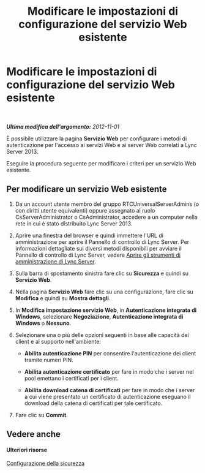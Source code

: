 ﻿---
title: Modificare le impostazioni di configurazione del servizio Web esistente
TOCTitle: Modificare le impostazioni di configurazione del servizio Web esistente
ms:assetid: bd9c7aa5-d31c-4fab-b31d-8baae26b1296
ms:mtpsurl: https://technet.microsoft.com/it-it/library/Gg182580(v=OCS.15)
ms:contentKeyID: 49301831
ms.date: 08/24/2015
mtps_version: v=OCS.15
ms.translationtype: HT
---

# Modificare le impostazioni di configurazione del servizio Web esistente

 

_**Ultima modifica dell'argomento:** 2012-11-01_

È possibile utilizzare la pagina **Servizio Web** per configurare i metodi di autenticazione per l'accesso ai servizi Web e ai server Web correlati a Lync Server 2013.

Eseguire la procedura seguente per modificare i criteri per un servizio Web esistente.

## Per modificare un servizio Web esistente

1.  Da un account utente membro del gruppo RTCUniversalServerAdmins (o con diritti utente equivalenti) oppure assegnato al ruolo CsServerAdministrator o CsAdministrator, accedere a un computer nella rete in cui è stato distribuito Lync Server 2013.

2.  Aprire una finestra del browser e quindi immettere l'URL di amministrazione per aprire il Pannello di controllo di Lync Server. Per informazioni dettagliate sui diversi metodi disponibili per avviare il Pannello di controllo di Lync Server, vedere [Aprire gli strumenti di amministrazione di Lync Server](lync-server-2013-open-lync-server-administrative-tools.md).

3.  Sulla barra di spostamento sinistra fare clic su **Sicurezza** e quindi su **Servizio Web**.

4.  Nella pagina **Servizio Web** fare clic su una configurazione, fare clic su **Modifica** e quindi su **Mostra dettagli**.

5.  In **Modifica impostazione servizio Web**, in **Autenticazione integrata di Windows**, selezionare **Negoziazione**, **Autenticazione integrata di Windows** o **Nessuno**.

6.  Selezionare una o più delle opzioni seguenti in base alle capacità dei client e al supporto nell'ambiente:
    
      - **Abilita autenticazione PIN** per consentire l'autenticazione dei client tramite numeri PIN.
    
      - **Abilita autenticazione certificato** per fare in modo che i server nel pool emettano i certificati per i client.
    
      - **Abilita download catena di certificati** per fare in modo che i server a cui viene presentato un certificato di autenticazione eseguano il download della catena di certificati per tale certificato.

7.  Fare clic su **Commit**.

## Vedere anche

#### Ulteriori risorse

[Configurazione della sicurezza](lync-server-2013-configuring-authentication-in-the-lync-server-control-panel.md)

